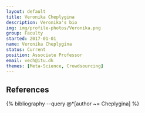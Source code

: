 ```yaml
---
layout: default
title: Veronika Cheplygina
description: Veronika's bio
img: img/profile-photos/Veronika.png
group: Faculty
started: 2017-01-01
name: Veronika Cheplygina
status: Current
position: Associate Professor
email: vech@itu.dk
themes: [Meta-Science, Crowdsourcing]
---
```


References
----------
<div class="publications">
  {% bibliography --query @*[author ~= Cheplygina] %}
</div>
